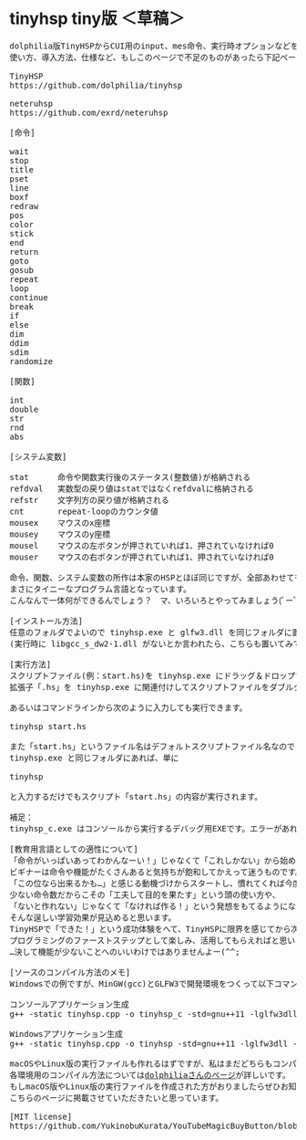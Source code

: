 # tinyhsp tiny版 ＜草稿＞
<pre>
dolphilia版TinyHSPからCUI用のinput、mes命令、実行時オプションなどを削りシェイプアップしたものです。
使い方、導入方法、仕様など、もしこのページで不足のものがあったら下記ページも確認してみてください。

TinyHSP
https://github.com/dolphilia/tinyhsp

neteruhsp
https://github.com/exrd/neteruhsp

[命令]

wait
stop
title
pset
line
boxf
redraw
pos
color
stick
end
return
goto
gosub
repeat
loop
continue
break
if
else
dim
ddim
sdim
randomize

[関数]

int
double
str
rnd
abs

[システム変数]

stat      命令や関数実行後のステータス(整数値)が格納される
refdval	  実数型の戻り値はstatではなくrefdvalに格納される
refstr	  文字列方の戻り値が格納される
cnt	      repeat-loopのカウンタ値
mousex	  マウスのx座標
mousey	  マウスのy座標
mousel	  マウスの左ボタンが押されていれば1、押されていなければ0
mouser	  マウスの右ボタンが押されていれば1、押されていなければ0

命令、関数、システム変数の所作は本家のHSPとほぼ同じですが、全部あわせても40個に満たない、
まさにタイニーなプログラム言語となっています。
こんなんで一体何ができるんでしょう？　マ、いろいろとやってみましょう(ﾟーﾟ)σビシッ

[インストール方法]
任意のフォルダでよいので tinyhsp.exe と glfw3.dll を同じフォルダに置いてください。
(実行時に libgcc_s_dw2-1.dll がないとか言われたら、こちらも置いてみてください)

[実行方法]
スクリプトファイル(例：start.hs)を tinyhsp.exe にドラッグ＆ドロップするか、
拡張子「.hs」を tinyhsp.exe に関連付けしてスクリプトファイルをダブルクリックします。

あるいはコマンドラインから次のように入力しても実行できます。

tinyhsp start.hs

また「start.hs」というファイル名はデフォルトスクリプトファイル名なので
tinyhsp.exe と同じフォルダにあれば、単に

tinyhsp

と入力するだけでもスクリプト「start.hs」の内容が実行されます。

補足：
tinyhsp_c.exe はコンソールから実行するデバッグ用EXEです。エラーがあればコンソールに表示されるようになってます。

[教育用言語としての適性について]
「命令がいっぱいあってわかんなーい！」じゃなくて「これしかない」から始められるのが唯一最大のメリットです。
ビギナーは命令や機能がたくさんあると気持ちが飽和してかえって迷うものです。
「この位なら出来るかも…」と感じる動機づけからスタートし、慣れてくれば今度は、
少ない命令数だからこその「工夫して目的を果たす」という頭の使い方や、
「ないと作れない」じゃなくて「なければ作る！」という発想をもてるようになる。
そんな逞しい学習効果が見込めると思います。
TinyHSPで「できた！」という成功体験をへて、TinyHSPに限界を感じてから次のプログラム言語へステップアップする。
プログラミングのファーストステップとして楽しみ、活用してもらえればと思います。
…決して機能が少ないことへのいいわけではありませんよー(^^;

[ソースのコンパイル方法のメモ]
Windowsでの例ですが、MinGW(gcc)とGLFW3で開発環境をつくって以下コマンドでコンパイルします。

コンソールアプリケーション生成
g++ -static tinyhsp.cpp -o tinyhsp_c -std=gnu++11 -lglfw3dll -lopengl32

Windowsアプリケーション生成
g++ -static tinyhsp.cpp -o tinyhsp -std=gnu++11 -lglfw3dll -lopengl32 -mwindows

macOSやLinux版の実行ファイルも作れるはずですが、私はまだどちらもコンパイルまで試せてません。
各環境用のコンパイル方法については<a href="https://github.com/dolphilia/tinyhsp">dolphiliaさんのページ</a>が詳しいです。
もしmacOS版やLinux版の実行ファイルを作成された方がおりましたらぜひお知らせください。
こちらのページに掲載させていただきたいと思っています。

[MIT license]
https://github.com/YukinobuKurata/YouTubeMagicBuyButton/blob/master/MIT-LICENSE.txt0
</pre>
